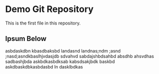 # Demo Git Repository

This is the first file in this repository.

## Ipsum Below

asbdaskdbn kbasdbaksbd landasnd landnas;ndm ;asnd ;nasd;asndkbaslhjvdasjdb sdvahvd sabdajshbdsahbd absdhb ahsvdhas
sadbashjbda askbdkasbdksab kabsdsakjbdk baskbd 
askdbaskdbkasbdasbd ln dasklbdkas